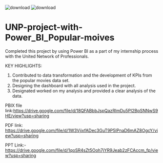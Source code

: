 ![download](https://github.com/user-attachments/assets/e7c96a9e-c65f-444c-a7d2-75bf7afd3976) ![download](https://github.com/user-attachments/assets/f33dd449-5597-45aa-a9e3-5becd81fdeb1)


# UNP-project-with-Power_BI_Popular-moives

Completed this project by using Power BI as a part of my internship process with the United Network of Professionals.

KEY HIGHLIGHTS:

1. Contributed to data transformation and the development of KPIs from the popular movies data set.
2. Designing the dashboard with all analysis used in the project.
3. Designated worked on my analysis and provided a clear analysis of the data.

PBIX file link:https://drive.google.com/file/d/18QFABbbJspQazRlmDu5Pl2BpSNNwS9HE/view?usp=sharing

PDF link: https://drive.google.com/file/d/1W3VjixfADec3GuT9P5IPnaD6mAZ8OgcY/view?usp=sharing

PPT Link:- https://drive.google.com/file/d/1qoSR4sZt5Ooh7jYR9Jeab2zFCAccm_fp/view?usp=sharing
